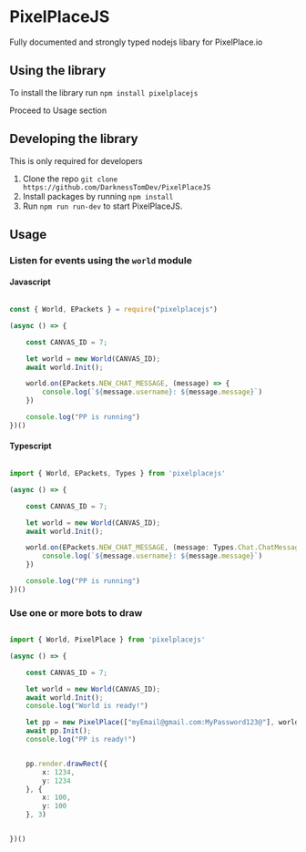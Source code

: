 # PixelPlaceJS
Fully documented and strongly typed nodejs libary for PixelPlace.io


## Using the library

To install the library run `npm install pixelplacejs`

Proceed to Usage section


## Developing the library

This is only required for developers

1. Clone the repo `git clone https://github.com/DarknessTomDev/PixelPlaceJS`
2. Install packages by running `npm install`
3. Run `npm run run-dev` to start PixelPlaceJS.

## Usage

### Listen for events using the `world` module


#### Javascript

```js

const { World, EPackets } = require("pixelplacejs")

(async () => {

    const CANVAS_ID = 7;

    let world = new World(CANVAS_ID);
    await world.Init();

    world.on(EPackets.NEW_CHAT_MESSAGE, (message) => {
        console.log(`${message.username}: ${message.message}`)
    })

    console.log("PP is running")
})()

```

#### Typescript

```ts

import { World, EPackets, Types } from 'pixelplacejs'

(async () => {

    const CANVAS_ID = 7;

    let world = new World(CANVAS_ID);
    await world.Init();

    world.on(EPackets.NEW_CHAT_MESSAGE, (message: Types.Chat.ChatMessage) => {
        console.log(`${message.username}: ${message.message}`)
    })

    console.log("PP is running")
})()

```

### Use one or more bots to draw

```ts

import { World, PixelPlace } from 'pixelplacejs'

(async () => {

    const CANVAS_ID = 7;

    let world = new World(CANVAS_ID);
    await world.Init();
    console.log("World is ready!")

    let pp = new PixelPlace(["myEmail@gmail.com:MyPassword123@"], world, CANVAS_ID);
    await pp.Init();
    console.log("PP is ready!")


    pp.render.drawRect({
        x: 1234,
        y: 1234
    }, {
        x: 100,
        y: 100
    }, 3)


})()


```